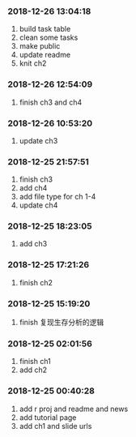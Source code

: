 ### 2018-12-26 13:04:18

1. build task table
1. clean some tasks
1. make public
1. update readme
1. knit ch2

### 2018-12-26 12:54:09

1. finish ch3 and ch4

### 2018-12-26 10:53:20

1. update ch3

### 2018-12-25 21:57:51

1. finish ch3
1. add ch4
1. add file type for ch 1-4
1. update ch4

### 2018-12-25 18:23:05

1. add ch3

### 2018-12-25 17:21:26

1. finish ch2

### 2018-12-25 15:19:20

1. finish 复现生存分析的逻辑

### 2018-12-25 02:01:56

1. finish ch1
1. add ch2

### 2018-12-25 00:40:28

1. add r proj and readme and news
1. add tutorial page
1. add ch1 and slide urls
